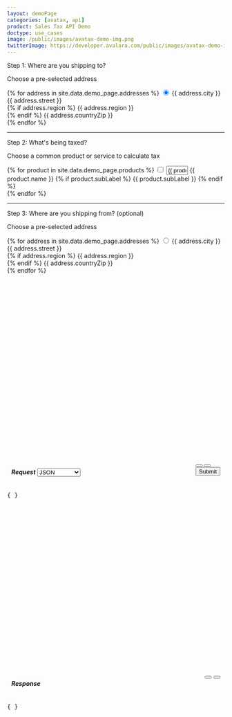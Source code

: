 ```yaml
---
layout: demoPage
categories: [avatax, api]
product: Sales Tax API Demo
doctype: use_cases
image: /public/images/avatax-demo-img.png 
twitterImage: https://developer.avalara.com/public/images/avatax-demo-img.png 
---
```

<body onload="updateAddress()" style="position:fixed;">
    <link href="../../public/css/avatax.css" rel="stylesheet" type="text/css"/>
    <!-- demo container -->
    <div class="row">
        <!-- shortcuts container -->
        <div class="col-md-3">
            <!-- page header -->
            <div id="demo-shortcuts">
                <!-- steps to submit -->
                <div class="row">
                    <!-- step 1 / ship to -->
                    <p class="demo-step">Step 1: Where are you shipping to?</p>
                    <div class="demo-option">
                        <p>Choose a pre-selected address</p>
                        <form id="dest-addresses" onChange="updateAddress();" class="demo-form">
                            <!-- loop thru addresses -->
                            {% for address in site.data.demo_page.addresses %}
                                <label class="demo-label-container">
                                    <input id="{{ address.city }}" name="address" type="radio" value="{{ address.value }}" lat="{{ address.lat }}" long="{{ address.long }}" class="demo-radio" city="{{ address.city }}" addressType="{{ address.type }}" {% if address.selected %} checked {% endif %}/>
                                    <span class="demo-label"> {{ address.city }}</span>
                                    <br>
                                    <i class="glyphicon glyphicon-map-marker demo-city-marker"></i> 
                                    {{ address.street }}
                                    <br>
                                    {% if address.region %}
                                        <span class="demo-city-zip">{{ address.region }}</span>
                                        <br>
                                    {% endif %}
                                    <span class="demo-city-zip">{{ address.countryZip }}</span>
                                </label>
                                <br>
                            {% endfor %}
                        </form>
                    </div>
                    <hr>
                    <!-- step 2 / products -->
                    <p class="demo-step">Step 2: What's being taxed?</p>
                    <div class="demo-option">
                        <p>Choose a common product or service to calculate tax</p>
                        <form id="products" onChange="fillWithSampleData();" class="demo-form">
                            <!-- loop thru products -->
                            {% for product in site.data.demo_page.products %}
                                <label class="demo-label-container">
                                    <!-- radio input -->
                                    <input value="{{ product.taxCode }}" name="product" id="{{ product.inputId }}" type="checkbox" description="{{ product.name }}" class="demo-radio" {{ product.checked }}/>
                                    <!-- amount input -->
                                    <input value="{{ product.value }}" type="text" id="{{ product.inputId }}-amount" hsCode="{{ product.hsCode }}" style="width: 50px;">
                                    <!-- label and sublabel -->
                                    <span class="demo-label"> {{ product.name }} </span>
                                    {% if product.subLabel %}
                                        <span>{{ product.subLabel }}</span>
                                    {% endif %}
                                </label>
                                <br>
                            {% endfor %}
                        </form>
                    </div>
                    <hr>
                    <!-- step 3 / ship from -->
                    <p class="demo-step">Step 3: Where are you shipping from? (optional) </p>
                    <div class="demo-option">
                        <p>Choose a pre-selected address</p>
                        <form id="src-addresses" onChange="updateAddress();" class="demo-form">
                            <!-- loop thru addresses -->
                            {% for address in site.data.demo_page.addresses %}
                                <label class="demo-label-container">
                                    <input name="srcAddress" type="radio" value="{{ address.value }}" lat="{{ address.lat }}" long="{{ address.long }}" class="demo-radio" addressType="{{ address.type }}"/>
                                    <span class="demo-label"> {{ address.city }}</span>
                                    <br>
                                    <i class="glyphicon glyphicon-map-marker demo-city-marker"></i> 
                                    {{ address.street }}
                                    <br>
                                    {% if address.region %}
                                        <span class="demo-city-zip">{{ address.region }}</span>
                                        <br>
                                    {% endif %}
                                    <span class="demo-city-zip">{{ address.countryZip }}</span>
                                </label>
                                <br>
                            {% endfor %}
                        </form>
                    </div>
                </div>
            </div>
            <!-- end shortcuts -->
        </div>
        <!-- map and api details container -->
        <div class="col-md-9">
            <!-- map row -->
            <div class="row">
                <div id="map" style="position: relative;z-index:2;top:0px;left:0px;right:0px;bottom:0px;min-height: 400px;"></div>
            </div>
            <!-- api details row -->
            <div class="row" id="demo-api-details">
                <!-- request output -->
                <div class="console-req-container api-console-output col-md-6" id="demo-console-req" >
                    <div class="row" style="margin-top:15px;margin-left:10px;margin-right:10px;">
                        <h5 class="console-output-header" style="display:inline-block;margin-left:0px;">
                            Request
                        </h5>
                        <div class="form-group" style="display: inline;" onChange="fillWithSampleData();">
                            <select class="form-control" id="req-type" style="display: inline;width: 100px;">
                                <option value="JSON">JSON</option>
                                <option value="cURL">cURL</option>
                                <option value="C#">C# SDK</option>
                                <option value="PHP">PHP SDK</option>
                                <option value="Python">Python SDK</option>
                                <option value="Ruby">Ruby SDK</option>
                                <option value="Java">Java SDK</option>
                                <option value="JS">JS SDK</option>
                            </select>
                        </div>
                        <div style="display:inline-block;float:right;" class="btn-group">
                            <button class="btn btn-link demo-console-btn copy-btn" type="submit" onClick="copyToClipboard('#demo-console-input');">
                                <i class="glyphicon glyphicon-copy" title="Copy"></i>
                            </button>
                            <button class="btn btn-link demo-console-btn">
                                <a href="https://developer.avalara.com/api-reference/avatax/rest/v2/models/CreateTransactionModel/" target="_blank">
                                    <i class="glyphicon glyphicon-list-alt" title="Docs"></i>
                                </a>
                            </button>
                            <button class="btn btn-primary" type="button" onClick="ApiRequest();" style="display:block;">
                                Submit
                            </button>
                        </div>
                    </div>
                    <div class="code-snippet reqScroll" id="demo-console-req" style="height:400px;">
                        <pre id="demo-console-input">{ }</pre>
                    </div>
                </div>
                <!-- response output -->
                <div class="col-md-6 console-res-container api-console-output" id="demo-console-res">
                    <div class="row" style="margin-top:15px;margin-left:10px;margin-right:10px;">
                        <h5 class="console-output-header" style="display:inline-block;margin-left:0px;">
                            Response
                        </h5>
                        <div style="display:inline-block;float:right;" class="btn-group">
                            <button class="btn btn-link demo-console-btn copy-btn" type="submit" onClick="copyToClipboard('#demo-console-output');">
                                <i class="glyphicon glyphicon-copy"></i>
                            </button>
                            <button class="btn btn-link demo-console-btn">
                                <a href="https://developer.avalara.com/api-reference/avatax/rest/v2/models/TransactionModel/" target="_blank">
                                    <i class="glyphicon glyphicon-list-alt"></i>
                                </a>
                            </button>
                        </div>
                    </div>
                    <div class="code-snippet respScroll" style="height:400px;">
                        <div class="loading-pulse" style="display: none;"></div>
                        <pre id="demo-console-output">{ }</pre>
                    </div>
                </div>
                <!-- end response output -->
            </div>
            <!-- end api details row-->
        </div>
        <!-- end map & api details container-->
    </div>
    <!-- end demo container -->
    <script src="/public/js/vendor/jquery-2.2.4.min.js"></script>
    <script src="https://ajax.aspnetcdn.com/ajax/jquery.ui/1.8.18/jquery-ui.min.js"></script>
    <script src="/public/js/avaMap.js"></script>
    <script src="/public/js/map-infobubble.js"></script> 
</body>